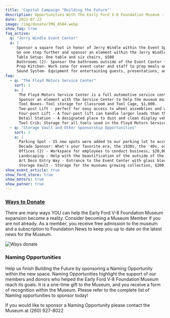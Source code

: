 ```yaml
---
title: 'Capital Campaign "Building the Future"'
description: Opportunities With The Early Ford V-8 Foundation Museum - Capital Campagin
date: 2023-07-22
image: /img/donate/IMG_6584.webp
show_faq: true
faq_active: 
  q: "Jerry Windle Event Center"
  a: |
     Sponsor a square foot in honor of Jerry Windle within the Event Space to thank Jerry for all his hard work and dedication to the Early Ford V-8 hobby.
     Go one step further and sponsor an element within the Jerry Windle Event Center like:
     Table Setup: One table and six chairs, $500
     Bathrooms (2)- Sponsor the bathrooms outside of the Event Center for $20,000
     Prep Kitchen- Work zone for event cater and staff to prep meals and beverages, $25,000
     Sound System- Equipment for entertaining guests, presentations, and live music for events, $40,000
faq: 
  - q: "The Floyd Motors Service Center"
    sort: 1
    a: |
      The Floyd Motors Service Center is a full automotive service center dedicated to conserving and preserving the Museum's collection.
      Sponsor an element with the Service Center to help the museum maintain the collection.
      Tool Boxes- Tool storage for Classroom and Tool Cage, $1,000.
      Two-post Lift - perfect for easy access to wheel assemblies and working on the underside of a vehicle, $10,000.
      Four-post Lift - A four-post lift can handle larger loads than the two-post lift and can also be used as storage, $10,000.
      Detail Station - A designated place to dust and clean display vehicles, $20,000.
      Tool Crib: Storage for all tools used in the Floyd Motors Service Center, $20,000.
  - q: "Storage Vault and Other Sponsorship Opportunities"
    sort: 2
    a: |
      Parking Spot - 15 new spots were added to our parking lot to accommodate guests in the event center, available for $1,500.
      Decade Sponsor: What's your favorite era, the 1930s, the '40s, or the '50s? Now is the time to take advantage of having an area named for your favorite era of display cars. Available for $10,000.
      Offices (2) - Workspace for employees to conduct business, $20,000.
      Landscaping - Help with the beautification of the outside of the new building by sponsoring the landscaping for $30,000.
      Art Deco Entry Way - Entrance to the Event Center with glass block and Ford Dealership decor, $100,000.
      Storage Vault - Storage for the museums growing collection, $200,000. You can sponsor a square foot or a square yard within this space to help the Museum reach its goal.
show_event_article: true
show_ford_store: true
show_motors: true
show_patner: true
---
```

### [Ways to Donate]({{page.url}})

There are many ways YOU can help the Early Ford V-8 Foundation Museum expansion become a reality. Consider becoming a Museum Member if you are not already. As a member, you receive free admission to the museum and a subscription to Foundation News to keep you up to date on the latest news for the Museum.

![Ways donate](/img/donate/events-space-1.webp)

### Naming Opportunities

Help us finish Building the Future by sponsoring a Naming Opportunity within the new space. Naming Opportunities highlight the support of our members and donors who helped the Early Ford V-8 Foundation Museum reach its goals. It is a one-time gift to the Museum, and you receive a form of recognition within the Museum. Please refer to the complete list of Naming opportunities to sponsor today!

If you would like to sponsor a Naming Opportunity please contact the Museum at (260) 927-8022

